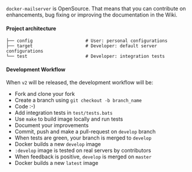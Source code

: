 `docker-mailserver` is OpenSource. That means that you can contribute on enhancements, bug fixing or improving the documentation in the Wiki.

#### Project architecture

    ├── config                    # User: personal configurations
    ├── target                    # Developer: default server configurations
    └── test                      # Developer: integration tests

#### Development Workflow

When `v2` will be released, the development workflow will be:

- Fork and clone your fork
- Create a branch using `git checkout -b branch_name`
- Code :-)
- Add integration tests in `test/tests.bats`
- Use `make` to build image locally and run tests
- Document your improvements
- Commit, push and make a pull-request on `develop` branch
- When tests are green, your branch is merged to `develop`
- Docker builds a new `develop` image
- `:develop` image is tested on real servers by contributors
- When feedback is positive, `develop` is merged on `master`
- Docker builds a new `latest` image

